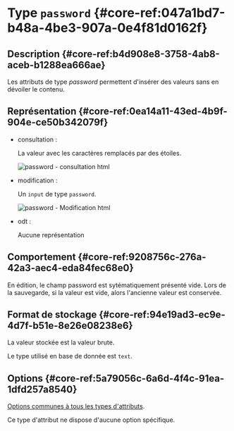 # Type `password` {#core-ref:047a1bd7-b48a-4be3-907a-0e4f81d0162f}

## Description {#core-ref:b4d908e8-3758-4ab8-aceb-b1288ea666ae}

Les attributs de type *password* permettent d'insérer des valeurs sans en dévoiler le contenu.

## Représentation {#core-ref:0ea14a11-43ed-4b9f-904e-ce50b342079f}

*   consultation :
    
    La valeur avec les caractères remplacés par des étoiles.
    
    ![ password - consultation html ](famille/attributs/password-consultation.png "password - Consultation html")

*   modification :
    
    Un `input` de type `password`.
    
    ![ password - Modification html ](famille/attributs/password-modification.png "password - Modification html")

*   odt :
    
    Aucune représentation

## Comportement {#core-ref:9208756c-276a-42a3-aec4-eda84fec68e0}

En édition, le champ password est sytématiquement présenté vide. Lors de la sauvegarde, si la valeur est vide, alors l'ancienne valeur est conservée.

## Format de stockage {#core-ref:94e19ad3-ec9e-4d7f-b51e-8e26e08238e6}

La valeur stockée est la valeur brute.


Le type utilisé en base de donnée est `text`. 

## Options {#core-ref:5a79056c-6a6d-4f4c-91ea-1dfd257a8540}

[Options communes à tous les types d'attributs](#core-ref:16e19c90-3233-11e2-a58f-6b135c3a2496). 

Ce type d'attribut ne dispose d'aucune option spécifique.


